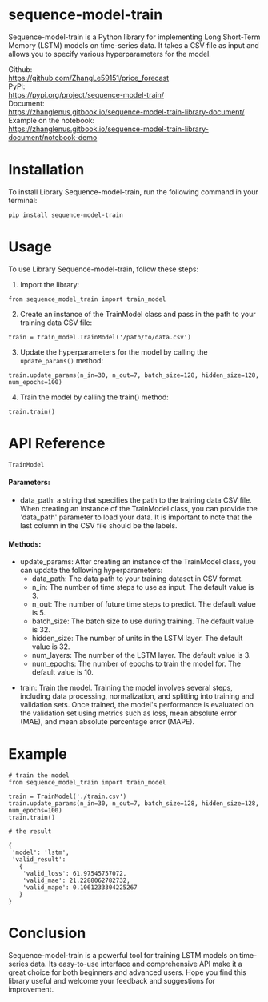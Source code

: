 # sequence-model-train
Sequence-model-train is a Python library for implementing Long Short-Term Memory (LSTM) models on time-series data. It takes a CSV file as input and allows you to specify various hyperparameters for the model.    
   
Github:   
​https://github.com/ZhangLe59151/price_forecast   
PyPi:   
​https://pypi.org/project/sequence-model-train/   
Document:    
​https://zhanglenus.gitbook.io/sequence-model-train-library-document/   
Example on the notebook:   
https://zhanglenus.gitbook.io/sequence-model-train-library-document/notebook-demo      

# Installation
To install Library Sequence-model-train, run the following command in your terminal:   
```
pip install sequence-model-train
```

# Usage  
To use Library Sequence-model-train, follow these steps:
1. Import the library:
```
from sequence_model_train import train_model  
```
2. Create an instance of the TrainModel class and pass in the path to your training data CSV file:   
```
train = train_model.TrainModel('/path/to/data.csv')   
```
3. Update the hyperparameters for the model by calling the `update_params()` method:
```
train.update_params(n_in=30, n_out=7, batch_size=128, hidden_size=128, num_epochs=100)
```
4. Train the model by calling the train() method:
```
train.train()
```
# API Reference
`TrainModel`   
#### Parameters:   
* data_path: a string that specifies the path to the training data CSV file. When creating an instance of the TrainModel class, you can provide the 'data_path' parameter to load your data. It is important to note that the last column in the CSV file should be the labels.   
#### Methods:   
* update_params: After creating an instance of the TrainModel class, you can update the following hyperparameters:   
  - data_path: The data path to your training dataset in CSV format.      
  - n_in: The number of time steps to use as input. The default value is 3.   
  - n_out: The number of future time steps to predict. The default value is 5.   
  - batch_size: The batch size to use during training. The default value is 32.   
  - hidden_size: The number of units in the LSTM layer. The default value is 32.   
  - num_layers: The number of the LSTM layer. The default value is 3.   
  - num_epochs: The number of epochs to train the model for. The default value is 10.   
- train: Train the model. Training the model involves several steps, including data processing, normalization, and splitting into training and validation sets. Once trained, the model's performance is evaluated on the validation set using metrics such as loss, mean absolute error (MAE), and mean absolute percentage error (MAPE).   
# Example
```
# train the model
from sequence_model_train import train_model

train = TrainModel('./train.csv')
train.update_params(n_in=30, n_out=7, batch_size=128, hidden_size=128, num_epochs=100)
train.train()
```
```
# the result

{
 'model': 'lstm',
 'valid_result': 
   {
    'valid_loss': 61.97545757072,
    'valid_mae': 21.2288062782732,
    'valid_mape': 0.1061233304225267
   }
}
```
# Conclusion
Sequence-model-train is a powerful tool for training LSTM models on time-series data. Its easy-to-use interface and comprehensive API make it a great choice for both beginners and advanced users. Hope you find this library useful and welcome your feedback and suggestions for improvement.   
